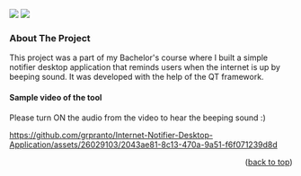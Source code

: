 <a name="readme-top"></a>
<p float="left">
  <img src="https://img.shields.io/badge/Qt-41CD52?style=for-the-badge&logo=qt&logoColor=white">
  <img src="https://img.shields.io/badge/C%2B%2B-00599C?style=for-the-badge&logo=c%2B%2B&logoColor=white">
</p>

<!-- ABOUT THE PROJECT -->
### About The Project
This project was a part of my Bachelor's course where I built a simple notifier desktop application that reminds users when the internet is up by beeping sound. It was developed with the help of the QT framework.

#### Sample video of the tool
Please turn ON the audio from the video to hear the beeping sound :)

https://github.com/grpranto/Internet-Notifier-Desktop-Application/assets/26029103/2043ae81-8c13-470a-9a51-f6f071239d8d

<p align="right">(<a href="#readme-top">back to top</a>)</p>
<!--https://github.com/alexandresanlim/Badges4-README.md-Profile-->

